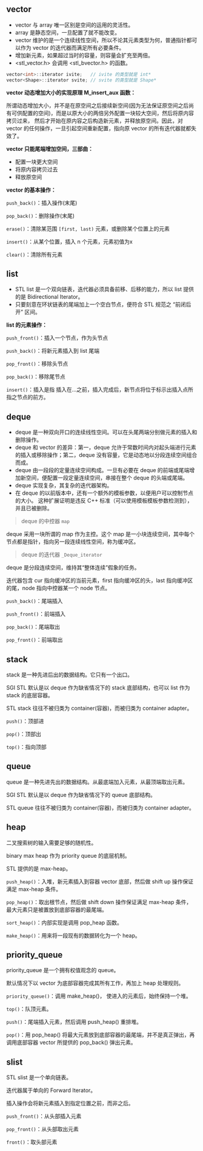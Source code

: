 ## vector

* vector 与 array 唯一区别是空间的运用的灵活性。
* array 是静态空间，一旦配置了就不能改变。
* vector 维护的是一个连续线性空间，所以不论其元素类型为何，普通指针都可以作为 vector 的迭代器而满足所有必要条件。
* 增加新元素，如果超过当时的容量，则容量会扩充至两倍。
* <stl_vector.h> 会调用 <stl_bvector.h> 的函数。

```cpp
vector<int>::iterator ivite;   // ivite 的类型就是 int*
vector<Shape>::iterator svite; // svite 的类型就是 Shape*
```

**vector 动态增加大小的实现原理 M_insert_aux 函数：**

所谓动态增加大小，并不是在原空间之后接续新空间(因为无法保证原空间之后尚有可供配置的空间)，而是以原大小的两倍另外配置一块较大空间，然后将原内容拷贝过来，
然后才开始在原内容之后构造新元素，并释放原空间。因此，对 vector 的任何操作，一旦引起空间重新配置，指向原 vector 的所有迭代器就都失效了。

**vector 只能尾端增加空间，三部曲：**

* 配置一块更大空间
* 将原内容拷贝过去
* 释放原空间

**vector 的基本操作：**

`push_back()`：插入操作(末尾)

`pop_back()`：删除操作(末尾)

`erase()`：清除某范围 `[first, last)` 元素，或删除某个位置上的元素

`insert()`：从某个位置，插入 n 个元素，元素初值为x

`clear()`：清除所有元素

## list

* STL list 是一个双向链表，迭代器必须具备前移、后移的能力，所以 list 提供的是 Bidirectional Iterator。
* 只要刻意在环状链表的尾端加上一个空白节点，便符合 STL 规范之 “前闭后开” 区间。

**list 的元素操作：**

`push_front()`：插入一个节点，作为头节点

`push_back()`：将新元素插入到 list 尾端

`pop_front()`：移除头节点

`pop_back()`：移除尾节点

`insert()`：插入是指 插入在...之前，插入完成后，新节点将位于标示出插入点所指之节点的前方。

## deque

* deque 是一种双向开口的连续线性空间。可以在头尾两端分别做元素的插入和删除操作。
* deque 和 vector 的差异：第一，deque 允许于常数时间内对起头端进行元素的插入或移除操作；第二，deque 没有容量，它是动态地以分段连续空间组合而成。
* deque 由一段段的定量连续空间构成。一旦有必要在 deque 的前端或尾端增加新空间，便配置一段定量连续空间，串接在整个 deque 的头端或尾端。
* deque 实现复杂，其复杂的迭代器架构。
* 在 deque 的以前版本中，还有一个额外的模板参数，以便用户可以控制节点的大小。 这种扩展证明是违反 C++ 标准（可以使用模板模板参数检测到），并且已被删除。

> deque 的中控器 `map`

deque 采用一块所谓的 map 作为主控。这个 map 是一小块连续空间，其中每个节点都是指针，指向另一段连续线性空间，称为缓冲区。

> deque 的迭代器 `_Deque_iterator`

deque 是分段连续空间，维持其“整体连续”假象的任务。

迭代器包含 cur 指向缓冲区的当前元素，first 指向缓冲区的头，last 指向缓冲区的尾，node 指向中控器某一个 node 节点。

`push_back()`：尾端插入

`push_front()`：前端插入

`pop_back()`：尾端取出

`pop_front()`：前端取出

## stack

stack 是一种先进后出的数据结构。它只有一个出口。

SGI STL 默认是以 deque 作为缺省情况下的 stack 底部结构，也可以 list 作为 stack 的底层容器。

STL stack 往往不被归类为 container(容器)，而被归类为 container adapter。

`push()`：顶部进

`pop()`：顶部出

`top()`：指向顶部

## queue

queue 是一种先进先出的数据结构。从最底端加入元素，从最顶端取出元素。

SGI STL 默认是以 deque 作为缺省情况下的 queue 底部结构。

STL queue 往往不被归类为 container(容器)，而被归类为 container adapter。

## heap

二叉搜索树的输入需要足够的随机性。

binary max heap 作为 priority queue 的底层机制。

STL 提供的是 max-heap。

`push_heap()`：入堆，新元素插入到容器 vector 底部，然后做 shift up 操作保证满足 max-heap 条件。

`pop_heap()`：取出根节点，然后做 shift down 操作保证满足 max-heap 条件， 最大元素只是被置放到底部容器的最尾端。

`sort_heap()`：内部实现是调用 pop_heap 函数。

`make_heap()`：用来将一段现有的数据转化为一个 heap。

## priority_queue

priority_queue 是一个拥有权值观念的 queue。

默认情况下以 vector 为底部容器完成其所有工作，再加上 heap 处理规则。

`priority_queue()`：调用 make_heap()， 使进入的元素后，始终保持一个堆。

`top()`：队顶元素。

`push()`：尾端插入元素，然后调用 push_heap() 重排堆。

`pop()`：用 pop_heap() 将最大元素放到底部容器的最尾端，并不是真正弹出，再调用底部容器 vector 所提供的 pop_back() 弹出元素。

## slist

STL slist 是一个单向链表。

迭代器属于单向的 Forward Iterator。

插入操作会将新元素插入到指定位置之前，而非之后。

`push_front()`：从头部插入元素

`pop_front()`：从头部取出元素

`front()`：取头部元素



